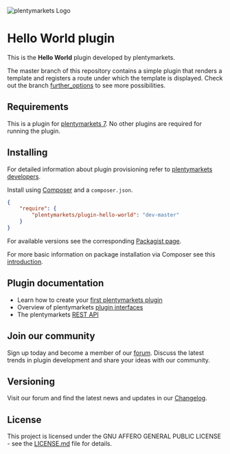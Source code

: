 ![plentymarkets Logo](http://www.plentymarkets.eu/layout/pm/images/logo/plentymarkets-logo.jpg)

# Hello World plugin

This is the **Hello World** plugin developed by plentymarkets.

The master branch of this repository contains a simple plugin that renders a template and registers a route under which the template is displayed. Check out the branch [further_options](https://github.com/plentymarkets/plugin-hello-world/tree/further_options) to see more possibilities.

## Requirements

This is a plugin for [plentymarkets 7](https://www.plentymarkets.com). No other plugins are required for running the plugin.

## Installing

For detailed information about plugin provisioning refer to [plentymarkets developers](https://developers.plentymarkets.com/dev-doc/basics#plugin-provisioning).


Install using [Composer](https://getcomposer.org/) and a `composer.json`.

```json
{
    "require": {
        "plentymarkets/plugin-hello-world": "dev-master"
    }
}
```

For available versions see the corresponding [Packagist page](https://packagist.org/packages/plentymarkets/plugin-hello-world).

For more basic information on package installation via Composer see this [introduction](https://getcomposer.org/doc/01-basic-usage.md).

## Plugin documentation

- Learn how to create your [first plentymarkets plugin](https://developers.plentymarkets.com/tutorials/Bermaro)
- Overview of plentymarkets [plugin interfaces](https://developers.plentymarkets.com/dev-doc/basics#guide-interface)
- The plentymarkets [REST API](https://developers.plentymarkets.com/rest-doc/introduction)

## Join our community

Sign up today and become a member of our [forum](https://forum.plentymarkets.com/c/plugin-entwicklung). Discuss the latest trends in plugin development and share your ideas with our community.

## Versioning

Visit our forum and find the latest news and updates in our [Changelog](https://forum.plentymarkets.com/c/changelog?order=created).

## License

This project is licensed under the GNU AFFERO GENERAL PUBLIC LICENSE - see the [LICENSE.md](/LICENSE.md) file for details.
